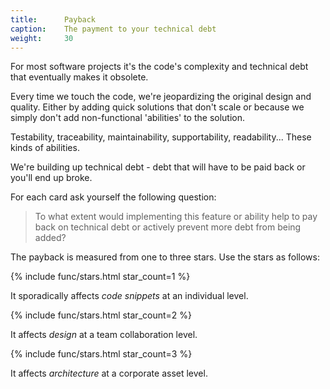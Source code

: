 ```yaml
---
title:      Payback
caption:    The payment to your technical debt
weight:     30
---
```


For most software projects it's the code's complexity and technical debt that eventually makes it obsolete.

Every time we touch the code, we're jeopardizing the original design and quality.
Either by adding quick solutions that don't scale or because we simply don't add non-functional 'abilities' to the solution.

Testability, traceability, maintainability, supportability, readability... These kinds of abilities.

We're building up technical debt - debt that will have to be paid back or you'll end up broke.

For each card ask yourself the following question:

> To what extent would implementing this feature or ability help to pay back on technical debt or actively prevent more debt from being added?

The payback is measured from one to three stars. Use the stars as follows:

{% include func/stars.html star_count=1 %}

It sporadically affects _code snippets_ at an individual level.

{% include func/stars.html star_count=2 %}

It affects _design_ at a team collaboration level.

{% include func/stars.html star_count=3 %}

It affects _architecture_ at a corporate asset level.
